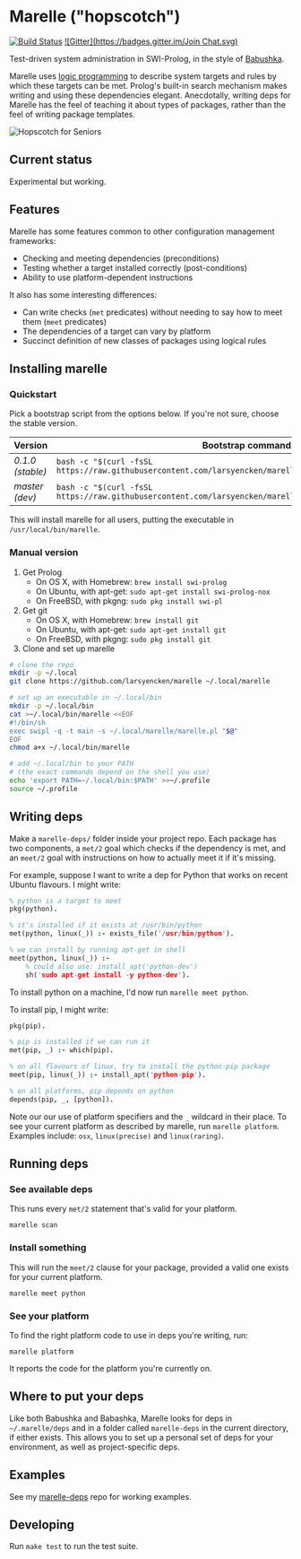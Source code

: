 # Marelle ("hopscotch")

[![Build Status](https://travis-ci.org/larsyencken/marelle.png)](https://travis-ci.org/larsyencken/marelle) [![Gitter](https://badges.gitter.im/Join Chat.svg)](https://gitter.im/larsyencken/marelle)


Test-driven system administration in SWI-Prolog, in the style of [Babushka](https://github.com/benhoskings/babushka).

Marelle uses [logic programming](https://en.wikipedia.org/wiki/Logic_programming) to describe system targets and rules by which these targets can be met. Prolog's built-in search mechanism makes writing and using these dependencies elegant. Anecdotally, writing deps for Marelle has the feel of teaching it about types of packages, rather than the feel of writing package templates.

![Hopscotch for Seniors](https://raw.github.com/wiki/larsyencken/marelle/img/HopscotchForSeniors.jpg)

## Current status

Experimental but working.

## Features

Marelle has some features common to other configuration management frameworks:

- Checking and meeting dependencies (preconditions)
- Testing whether a target installed correctly (post-conditions)
- Ability to use platform-dependent instructions

It also has some interesting differences:

- Can write checks (`met` predicates) without needing to say how to meet them (`meet` predicates)
- The dependencies of a target can vary by platform
- Succinct definition of new classes of packages using logical rules

## Installing marelle

### Quickstart

Pick a bootstrap script from the options below. If you're not sure, choose the stable version.

Version | Bootstrap command
------- | -----------------
_0.1.0 (stable)_ | `bash -c "$(curl -fsSL https://raw.githubusercontent.com/larsyencken/marelle/versions/0.1.0/bootstrap.sh)"`
_master (dev)_ | `bash -c "$(curl -fsSL https://raw.githubusercontent.com/larsyencken/marelle/master/bootstrap.sh)"`

This will install marelle for all users, putting the executable in `/usr/local/bin/marelle`.

### Manual version

1. Get Prolog
    - On OS X, with Homebrew: `brew install swi-prolog`
    - On Ubuntu, with apt-get: `sudo apt-get install swi-prolog-nox`
    - On FreeBSD, with pkgng: `sudo pkg install swi-pl`
2. Get git
    - On OS X, with Homebrew: `brew install git`
    - On Ubuntu, with apt-get: `sudo apt-get install git`
    - On FreeBSD, with pkgng: `sudo pkg install git`
3. Clone and set up marelle

```bash
# clone the repo
mkdir -p ~/.local
git clone https://github.com/larsyencken/marelle ~/.local/marelle

# set up an executable in ~/.local/bin
mkdir -p ~/.local/bin
cat >~/.local/bin/marelle <<EOF
#!/bin/sh
exec swipl -q -t main -s ~/.local/marelle/marelle.pl "$@"
EOF
chmod a+x ~/.local/bin/marelle

# add ~/.local/bin to your PATH
# (the exact commands depend on the shell you use)
echo 'export PATH=~/.local/bin:$PATH' >>~/.profile
source ~/.profile
```

## Writing deps

Make a `marelle-deps/` folder inside your project repo. Each package has two components, a `met/2` goal which checks if the dependency is met, and an `meet/2` goal with instructions on how to actually meet it if it's missing.

For example, suppose I want to write a dep for Python that works on recent Ubuntu flavours. I might write:

```prolog
% python is a target to meet
pkg(python).

% it's installed if it exists at /usr/bin/python
met(python, linux(_)) :- exists_file('/usr/bin/python').

% we can install by running apt-get in shell
meet(python, linux(_)) :-
    % could also use: install_apt('python-dev')
    sh('sudo apt-get install -y python-dev').
```

To install python on a machine, I'd now run `marelle meet python`.

To install pip, I might write:

```prolog
pkg(pip).

% pip is installed if we can run it
met(pip, _) :- which(pip).

% on all flavours of linux, try to install the python-pip package
meet(pip, linux(_)) :- install_apt('python-pip').

% on all platforms, pip depends on python
depends(pip, _, [python]).
```
Note our our use of platform specifiers and the `_` wildcard in their place. To see your current platform as described by marelle, run `marelle platform`. Examples include: `osx`, `linux(precise)` and `linux(raring)`.

## Running deps

### See available deps

This runs every `met/2` statement that's valid for your platform.

`marelle scan`

### Install something

This will run the `meet/2` clause for your package, provided a valid one exists for your current platform.

`marelle meet python`

### See your platform

To find the right platform code to use in deps you're writing, run:

`marelle platform`

It reports the code for the platform you're currently on.

## Where to put your deps

Like both Babushka and Babashka, Marelle looks for deps in `~/.marelle/deps` and in a folder called `marelle-deps` in the current directory, if either exists. This allows you to set up a personal set of deps for your environment, as well as project-specific deps.

## Examples

See my [marelle-deps](https://github.com/larsyencken/marelle-deps) repo for working examples.

## Developing

Run `make test` to run the test suite.
